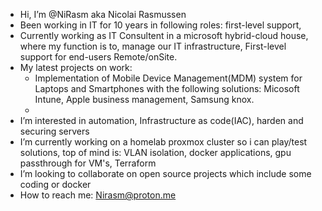 - Hi, I’m @NiRasm aka Nicolai Rasmussen
- Been working in IT for 10 years in following roles: first-level support, 
- Currently working as IT Consultent in a microsoft hybrid-cloud house, where my function is to, manage our IT infrastructure, First-level support for end-users Remote/onSite.
- My latest projects on work:
  - Implementation of Mobile Device Management(MDM) system for Laptops and Smartphones with the following solutions: Micosoft Intune, Apple business management, Samsung knox.
  - 
- I’m interested in automation, Infrastructure as code(IAC), harden and securing servers
- I’m currently working on a homelab proxmox cluster so i can play/test solutions, top of mind is: VLAN isolation, docker applications, gpu passthrough for VM's, Terraform
- I’m looking to collaborate on open source projects which include some coding or docker
- How to reach me: Nirasm@proton.me

